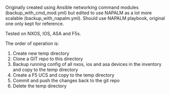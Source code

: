 Originally created using Ansible networking command modules (backup_with_cmd_mod.yml) but edited to use NAPALM as a lot more scalable (backup_with_napalm.yml).
Should use NAPALM playbook, original one only kept for reference.

Tested on NXOS, IOS, ASA and F5s.

The order of operation is:
1. Create new temp directory
2. Clone a GIT repo to this directory
3. Backup running config of all nxos, ios and asa devices in the inventory and copy to the temp directory
4. Create a F5 UCS and copy to the temp directory
5. Commit and push the changes back to the git repo
6. Delete the temp directory
